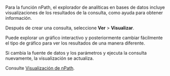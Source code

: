 Para la función nPath, el explorador de analíticas en bases de datos incluye visualizaciones de los resultados de la consulta, como ayuda para obtener información.

Después de crear una consulta, seleccione **Ver** > **Visualizar**.

Puede explorar un gráfico interactivo y posteriormente cambiar fácilmente el tipo de gráfico para ver los resultados de una manera diferente.

Si cambia la fuente de datos y los parámetros y ejecuta la consulta nuevamente, la visualización se actualiza.

Consulte [Visualización de nPath](https://docs.teradata.com/access/sources/dita/topic?dita:topicPath=uwn1695858297768.dita&utm_source=console&utm_medium=iph).

